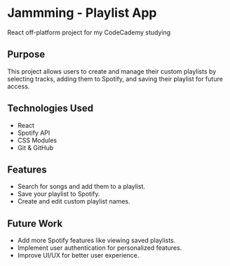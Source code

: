 # Jammming - Playlist App
React off-platform project for my CodeCademy studying

## Purpose
This project allows users to create and manage their custom playlists by selecting tracks, adding them to Spotify, and saving their playlist for future access.

## Technologies Used
- React
- Spotify API
- CSS Modules
- Git & GitHub

## Features
- Search for songs and add them to a playlist.
- Save your playlist to Spotify.
- Create and edit custom playlist names.

## Future Work
- Add more Spotify features like viewing saved playlists.
- Implement user authentication for personalized features.
- Improve UI/UX for better user experience.

